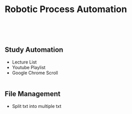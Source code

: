 # Robotic Process Automation
<br/><br/><br/>
## Study Automation
* Lecture List
* Youtube Playlist
* Google Chrome Scroll
<br/><br/>
## File Management
* Split txt into multiple txt
